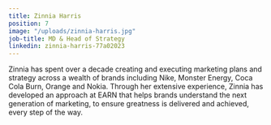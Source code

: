 ```yaml
---
title: Zinnia Harris
position: 7
image: "/uploads/zinnia-harris.jpg"
job-title: MD & Head of Strategy
linkedin: zinnia-harris-77a02023
---
```


Zinnia has spent over a decade creating and executing marketing plans and strategy across a wealth of brands including Nike, Monster Energy, Coca Cola Burn, Orange and Nokia. Through her extensive experience, Zinnia has developed an approach at EARN that helps brands understand the next generation of marketing, to ensure greatness is delivered and achieved, every step of the way.